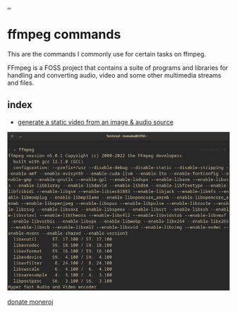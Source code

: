 [..](../README.md)
# ffmpeg commands
This are the commands I commonly use for certain tasks on ffmpeg.

FFmpeg is a FOSS project that contains a suite of programs and libraries for handling and converting audio, video and some other multimedia streams and files.

## index
- [generate a static video from an image & audio source](tutorials/generate_static_video.md)

![ffmpeg](media/ffmpeg.png)

[donate moneroj](monero:45CQ9mN5FGQGqtjQc7pZP2bbYeLocmZSSduhGiYDd6CUCP38uU8498KFeUWg6B2ureRbQvejPfjDWfa1ycezugEkCWetSVA)